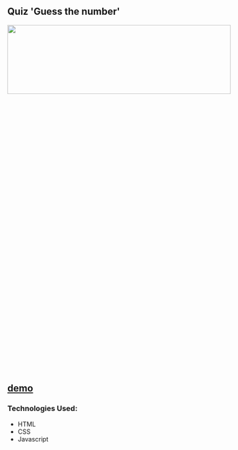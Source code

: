 ## Quiz 'Guess the number'

<div align="center"><img src="https://github.com/juliaDooby/Guess-the-number/blob/main/QuizShot.JPG" width="100%" height="20%"></img></div>

[demo](https://juliadooby.github.io/Guess-the-number/)
---

### Technologies Used:

* HTML
* CSS
* Javascript 

